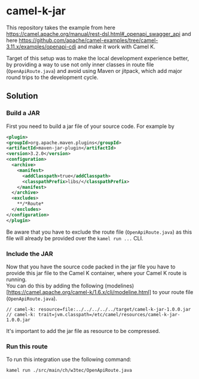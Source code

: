 # camel-k-jar
This repository takes the example from here https://camel.apache.org/manual/rest-dsl.html#_openapi_swagger_api
and here https://github.com/apache/camel-examples/tree/camel-3.11.x/examples/openapi-cdi and make it work with Camel K.

Target of this setup was to make the local development experience better,
by providing a way to use not only inner classes in route file (`OpenApiRoute.java`) and avoid using
Maven or jitpack, which add major round trips to the development cycle.

## Solution
### Build a JAR
First you need to build a jar file of your source code. For example by 
```xml
<plugin>
<groupId>org.apache.maven.plugins</groupId>
<artifactId>maven-jar-plugin</artifactId>
<version>3.2.0</version>
<configuration>
  <archive>
    <manifest>
      <addClasspath>true</addClasspath>
      <classpathPrefix>libs/</classpathPrefix>
    </manifest>
  </archive>
  <excludes>
    **/*Route*
  </excludes>
</configuration>
</plugin>
```
Be aware that you have to exclude the route file (`OpenApiRoute.java`) as this file will already be provided over the
`kamel run ...` CLI.

### Include the JAR
Now that you have the source code packed in the jar file you have to provide this jar file to the Camel K container,
where your Camel K route is running.  
You can do this by adding the following (modelines)[https://camel.apache.org/camel-k/1.6.x/cli/modeline.html]
to your route file (`OpenApiRoute.java`).
```
// camel-k: resource=file:../../../../../target/camel-k-jar-1.0.0.jar
// camel-k: trait=jvm.classpath=/etc/camel/resources/camel-k-jar-1.0.0.jar
```
It's important to add the jar file as resource to be compressed.

### Run this route
To run this integration use the following command:
```bash
kamel run ./src/main/ch/w3tec/OpenApiRoute.java
```
